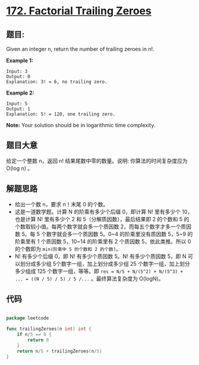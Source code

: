 # [172. Factorial Trailing Zeroes](https://leetcode.com/problems/factorial-trailing-zeroes/)


## 题目:

Given an integer n, return the number of trailing zeroes in n!.

**Example 1:**

    Input: 3
    Output: 0
    Explanation: 3! = 6, no trailing zero.

**Example 2:**

    Input: 5
    Output: 1
    Explanation: 5! = 120, one trailing zero.

**Note:** Your solution should be in logarithmic time complexity.


## 题目大意


给定一个整数 n，返回 n! 结果尾数中零的数量。说明: 你算法的时间复杂度应为 O(log n) 。




## 解题思路

- 给出一个数 n，要求 n！末尾 0 的个数。
- 这是一道数学题。计算 N 的阶乘有多少个后缀 0，即计算 N! 里有多少个 10，也是计算 N! 里有多少个 2 和 5（分解质因数），最后结果即 2 的个数和 5 的个数取较小值。每两个数字就会多一个质因数 2，而每五个数字才多一个质因数 5。每 5 个数字就会多一个质因数 5。0~4 的阶乘里没有质因数 5，5~9 的阶乘里有 1 个质因数 5，10~14 的阶乘里有 2 个质因数 5，依此类推。所以 0 的个数即为 `min(阶乘中 5 的个数和 2 的个数)`。
- N! 有多少个后缀 0，即 N! 有多少个质因数 5。N! 有多少个质因数 5，即 N 可以划分成多少组 5个数字一组，加上划分成多少组 25 个数字一组，加上划分多少组成 125 个数字一组，等等。即 `res = N/5 + N/(5^2) + N/(5^3) + ... = ((N / 5) / 5) / 5 /...` 。最终算法复杂度为 O(logN)。


## 代码

```go

package leetcode

func trailingZeroes(n int) int {
	if n/5 == 0 {
		return 0
	}
	return n/5 + trailingZeroes(n/5)
}

```